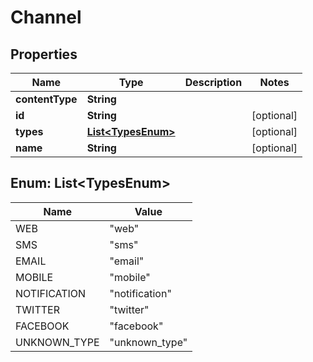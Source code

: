 
# Channel

## Properties
Name | Type | Description | Notes
------------ | ------------- | ------------- | -------------
**contentType** | **String** |  | 
**id** | **String** |  |  [optional]
**types** | [**List&lt;TypesEnum&gt;**](#List&lt;TypesEnum&gt;) |  |  [optional]
**name** | **String** |  |  [optional]


<a name="List<TypesEnum>"></a>
## Enum: List&lt;TypesEnum&gt;
Name | Value
---- | -----
WEB | &quot;web&quot;
SMS | &quot;sms&quot;
EMAIL | &quot;email&quot;
MOBILE | &quot;mobile&quot;
NOTIFICATION | &quot;notification&quot;
TWITTER | &quot;twitter&quot;
FACEBOOK | &quot;facebook&quot;
UNKNOWN_TYPE | &quot;unknown_type&quot;



